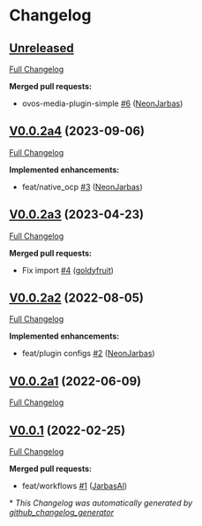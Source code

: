 # Changelog

## [Unreleased](https://github.com/OpenVoiceOS/ovos-media-plugin-simple/tree/HEAD)

[Full Changelog](https://github.com/OpenVoiceOS/ovos-media-plugin-simple/compare/V0.0.2a4...HEAD)

**Merged pull requests:**

- ovos-media-plugin-simple [\#6](https://github.com/OpenVoiceOS/ovos-media-plugin-simple/pull/6) ([NeonJarbas](https://github.com/NeonJarbas))

## [V0.0.2a4](https://github.com/OpenVoiceOS/ovos-media-plugin-simple/tree/V0.0.2a4) (2023-09-06)

[Full Changelog](https://github.com/OpenVoiceOS/ovos-media-plugin-simple/compare/V0.0.2a3...V0.0.2a4)

**Implemented enhancements:**

- feat/native\_ocp [\#3](https://github.com/OpenVoiceOS/ovos-media-plugin-simple/pull/3) ([NeonJarbas](https://github.com/NeonJarbas))

## [V0.0.2a3](https://github.com/OpenVoiceOS/ovos-media-plugin-simple/tree/V0.0.2a3) (2023-04-23)

[Full Changelog](https://github.com/OpenVoiceOS/ovos-media-plugin-simple/compare/V0.0.2a2...V0.0.2a3)

**Merged pull requests:**

- Fix import [\#4](https://github.com/OpenVoiceOS/ovos-media-plugin-simple/pull/4) ([goldyfruit](https://github.com/goldyfruit))

## [V0.0.2a2](https://github.com/OpenVoiceOS/ovos-media-plugin-simple/tree/V0.0.2a2) (2022-08-05)

[Full Changelog](https://github.com/OpenVoiceOS/ovos-media-plugin-simple/compare/V0.0.2a1...V0.0.2a2)

**Implemented enhancements:**

- feat/plugin configs [\#2](https://github.com/OpenVoiceOS/ovos-media-plugin-simple/pull/2) ([NeonJarbas](https://github.com/NeonJarbas))

## [V0.0.2a1](https://github.com/OpenVoiceOS/ovos-media-plugin-simple/tree/V0.0.2a1) (2022-06-09)

[Full Changelog](https://github.com/OpenVoiceOS/ovos-media-plugin-simple/compare/V0.0.1...V0.0.2a1)

## [V0.0.1](https://github.com/OpenVoiceOS/ovos-media-plugin-simple/tree/V0.0.1) (2022-02-25)

[Full Changelog](https://github.com/OpenVoiceOS/ovos-media-plugin-simple/compare/1f7679bd47baa16dcb94674eede87462354a4177...V0.0.1)

**Merged pull requests:**

- feat/workflows [\#1](https://github.com/OpenVoiceOS/ovos-media-plugin-simple/pull/1) ([JarbasAl](https://github.com/JarbasAl))



\* *This Changelog was automatically generated by [github_changelog_generator](https://github.com/github-changelog-generator/github-changelog-generator)*
